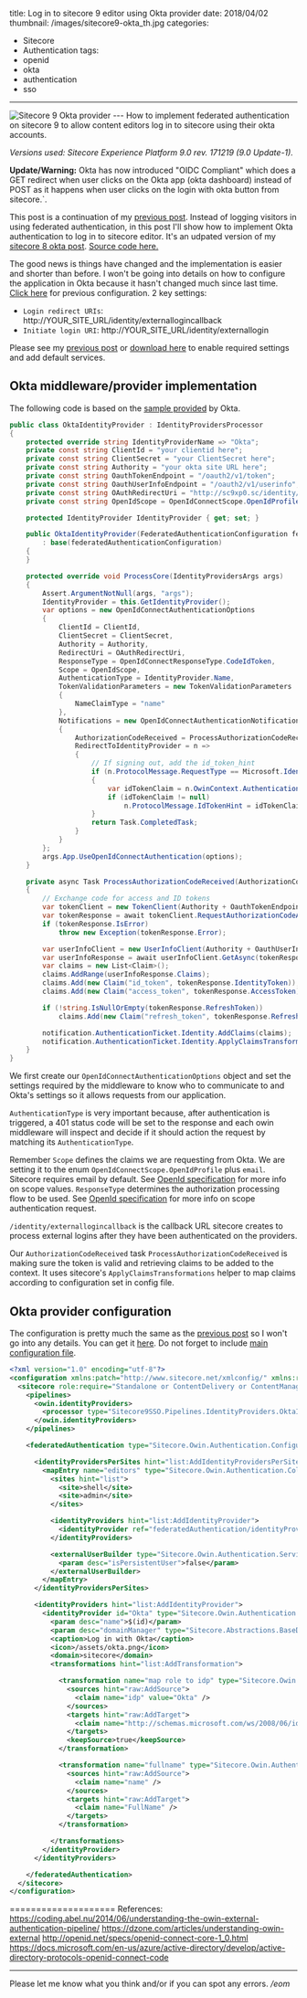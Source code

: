 title: Log in to sitecore 9 editor using Okta provider
date: 2018/04/02
thumbnail: /images/sitecore9-okta_th.jpg
categories:
- Sitecore
- Authentication
tags:
- openid
- okta
- authentication
- sso

---
<img class="hero-img" src="/images/sitecore9-okta.jpg" alt="Sitecore 9 Okta provider">
---
How to implement federated authentication on sitecore 9 to allow content editors log in to sitecore using their okta accounts.
<!-- more -->

*Versions used: Sitecore Experience Platform 9.0 rev. 171219 (9.0 Update-1).*

**Update/Warning:**
Okta has now introduced "OIDC Compliant" which does a GET redirect when user clicks on the Okta app (okta dashboard) instead of POST as it happens when user clicks on the login with okta button from sitecore.`.

This post is a continuation of my [previous post](http://josedbaez.com/2018/03/sitecore9-sso/). Instead of logging visitors in using federated authentication, in this post I'll show how to implement Okta authentication to log in to sitecore editor. It's an udpated version of my [sitecore 8 okta post](http://josedbaez.com/2017/09/sitecore-okta-login/). [Source code here.](https://github.com/josedbaez/sitecore9sso)

The good news is things have changed and the implementation is easier and shorter than before. I won't be going into details on how to configure the application in Okta because it hasn't changed much since last time. [Click here](http://josedbaez.com/2017/09/sitecore-okta-login/#OKTA-application-configuration) for previous configuration.
2 key settings: 
- `Login redirect URIs`: http://YOUR_SITE_URL/identity/externallogincallback
- `Initiate login URI`: http://YOUR_SITE_URL/identity/externallogin

Please see my [previous post](http://josedbaez.com/2018/03/sitecore9-sso/) or [download here](https://github.com/josedbaez/sitecore9sso/blob/master/App_Config/Include/SSO/SitecoreSSO.config) to enable required settings and add default services.

## Okta middleware/provider implementation ##
The following code is based on the [sample provided](https://github.com/oktadeveloper/okta-aspnet-mvc-example/blob/master/OktaAspNetExample/Startup.cs) by Okta.

``` csharp
public class OktaIdentityProvider : IdentityProvidersProcessor
{
    protected override string IdentityProviderName => "Okta";
    private const string ClientId = "your clientid here";
    private const string ClientSecret = "your ClientSecret here";
    private const string Authority = "your okta site URL here";
    private const string OauthTokenEndpoint = "/oauth2/v1/token";
    private const string OauthUserInfoEndpoint = "/oauth2/v1/userinfo";
    private const string OAuthRedirectUri = "http://sc9xp0.sc/identity/externallogincallback";
    private const string OpenIdScope = OpenIdConnectScope.OpenIdProfile + " email";

    protected IdentityProvider IdentityProvider { get; set; }

    public OktaIdentityProvider(FederatedAuthenticationConfiguration federatedAuthenticationConfiguration)
        : base(federatedAuthenticationConfiguration)
    {
    }

    protected override void ProcessCore(IdentityProvidersArgs args)
    {
        Assert.ArgumentNotNull(args, "args");
        IdentityProvider = this.GetIdentityProvider();
        var options = new OpenIdConnectAuthenticationOptions
        {
            ClientId = ClientId,
            ClientSecret = ClientSecret,
            Authority = Authority,
            RedirectUri = OAuthRedirectUri,
            ResponseType = OpenIdConnectResponseType.CodeIdToken,
            Scope = OpenIdScope,
            AuthenticationType = IdentityProvider.Name,
            TokenValidationParameters = new TokenValidationParameters
            {
                NameClaimType = "name"
            },
            Notifications = new OpenIdConnectAuthenticationNotifications
            {
                AuthorizationCodeReceived = ProcessAuthorizationCodeReceived,
                RedirectToIdentityProvider = n =>
                {
                    // If signing out, add the id_token_hint
                    if (n.ProtocolMessage.RequestType == Microsoft.IdentityModel.Protocols.OpenIdConnectRequestType.LogoutRequest )
                    {
                        var idTokenClaim = n.OwinContext.Authentication.User.FindFirst("id_token");
                        if (idTokenClaim != null)
                            n.ProtocolMessage.IdTokenHint = idTokenClaim.Value;
                    }
                    return Task.CompletedTask;
                }
            }
        };
        args.App.UseOpenIdConnectAuthentication(options);
    }

    private async Task ProcessAuthorizationCodeReceived(AuthorizationCodeReceivedNotification notification)
    {
        // Exchange code for access and ID tokens
        var tokenClient = new TokenClient(Authority + OauthTokenEndpoint, ClientId, ClientSecret);
        var tokenResponse = await tokenClient.RequestAuthorizationCodeAsync(notification.Code, notification.RedirectUri);
        if (tokenResponse.IsError)
            throw new Exception(tokenResponse.Error);

        var userInfoClient = new UserInfoClient(Authority + OauthUserInfoEndpoint);
        var userInfoResponse = await userInfoClient.GetAsync(tokenResponse.AccessToken);
        var claims = new List<Claim>();
        claims.AddRange(userInfoResponse.Claims);
        claims.Add(new Claim("id_token", tokenResponse.IdentityToken));
        claims.Add(new Claim("access_token", tokenResponse.AccessToken));

        if (!string.IsNullOrEmpty(tokenResponse.RefreshToken))
            claims.Add(new Claim("refresh_token", tokenResponse.RefreshToken));

        notification.AuthenticationTicket.Identity.AddClaims(claims);
        notification.AuthenticationTicket.Identity.ApplyClaimsTransformations(new TransformationContext(this.FederatedAuthenticationConfiguration, IdentityProvider));
    }
}
```
We first create our `OpenIdConnectAuthenticationOptions` object and set the settings required by the middleware to know who to communicate to and Okta's settings so it allows requests from our application.

`AuthenticationType` is very important because, after authentication is triggered, a 401 status code will be set to the response and each owin middleware will inspect and decide if it should action the request by matching its `AuthenticationType`.

Remember `Scope` defines the claims we are requesting from Okta. We are setting it to the enum `OpenIdConnectScope.OpenIdProfile` plus `email`. Sitecore requires email by default. See [OpenId specification](http://openid.net/specs/openid-connect-core-1_0.html#ScopeClaims) for more info on scope values. `ResponseType` determines the authorization processing flow to be used. See [OpenId specification](http://openid.net/specs/openid-connect-core-1_0.html#HybridAuthRequest) for more info on scope authentication request.

`/identity/externallogincallback` is the callback URL sitecore creates to process external logins after they have been authenticated on the providers.

Our `AuthorizationCodeReceived` task `ProcessAuthorizationCodeReceived` is making sure the token is valid and retrieving claims to be added to the context. It uses sitecore's `ApplyClaimsTransformations` helper to map claims according to configuration set in config file.


## Okta provider configuration ##
The configuration is pretty much the same as the [previous post](http://josedbaez.com/2018/03/sitecore9-sso/#Enable-and-configure-providers) so I won't go into any details. You can get it [here](https://github.com/josedbaez/sitecore9sso/blob/master/App_Config/Include/SSO/SitecoreSSO.Providers.Editors.config). Do not forget to include [main configuration file](https://github.com/josedbaez/sitecore9sso/blob/master/App_Config/Include/SSO/SitecoreSSO.config).

``` xml
<?xml version="1.0" encoding="utf-8"?>
<configuration xmlns:patch="http://www.sitecore.net/xmlconfig/" xmlns:role="http://www.sitecore.net/xmlconfig/role/">
  <sitecore role:require="Standalone or ContentDelivery or ContentManagement">
    <pipelines>
      <owin.identityProviders>
        <processor type="Sitecore9SSO.Pipelines.IdentityProviders.OktaIdentityProvider, Sitecore9SSO" resolve="true" />
      </owin.identityProviders>
    </pipelines>

    <federatedAuthentication type="Sitecore.Owin.Authentication.Configuration.FederatedAuthenticationConfiguration, Sitecore.Owin.Authentication">

      <identityProvidersPerSites hint="list:AddIdentityProvidersPerSites">
        <mapEntry name="editors" type="Sitecore.Owin.Authentication.Collections.IdentityProvidersPerSitesMapEntry, Sitecore.Owin.Authentication">
          <sites hint="list">
            <site>shell</site>
            <site>admin</site>
          </sites>

          <identityProviders hint="list:AddIdentityProvider">
            <identityProvider ref="federatedAuthentication/identityProviders/identityProvider[@id='Okta']" />
          </identityProviders>

          <externalUserBuilder type="Sitecore.Owin.Authentication.Services.DefaultExternalUserBuilder, Sitecore.Owin.Authentication">
            <param desc="isPersistentUser">false</param>
          </externalUserBuilder>
        </mapEntry>
      </identityProvidersPerSites>

      <identityProviders hint="list:AddIdentityProvider">
        <identityProvider id="Okta" type="Sitecore.Owin.Authentication.Configuration.DefaultIdentityProvider, Sitecore.Owin.Authentication">
          <param desc="name">$(id)</param>
          <param desc="domainManager" type="Sitecore.Abstractions.BaseDomainManager" resolve="true" />
          <caption>Log in with Okta</caption>
          <icon>/assets/okta.png</icon>
          <domain>sitecore</domain>
          <transformations hint="list:AddTransformation">

            <transformation name="map role to idp" type="Sitecore.Owin.Authentication.Services.DefaultTransformation, Sitecore.Owin.Authentication">
              <sources hint="raw:AddSource">
                <claim name="idp" value="Okta" />
              </sources>
              <targets hint="raw:AddTarget">
                <claim name="http://schemas.microsoft.com/ws/2008/06/identity/claims/role" value="sitecore\Developer" />
              </targets>
              <keepSource>true</keepSource>
            </transformation>

            <transformation name="fullname" type="Sitecore.Owin.Authentication.Services.DefaultTransformation,Sitecore.Owin.Authentication">
              <sources hint="raw:AddSource">
                <claim name="name" />
              </sources>
              <targets hint="raw:AddTarget">
                <claim name="FullName" />
              </targets>
            </transformation>

          </transformations>
        </identityProvider>
      </identityProviders>

    </federatedAuthentication>
  </sitecore>
</configuration>
```

====================
References:
https://coding.abel.nu/2014/06/understanding-the-owin-external-authentication-pipeline/
https://dzone.com/articles/understanding-owin-external
http://openid.net/specs/openid-connect-core-1_0.html
https://docs.microsoft.com/en-us/azure/active-directory/develop/active-directory-protocols-openid-connect-code


---

Please let me know what you think and/or if you can spot any errors.
*/eom*
